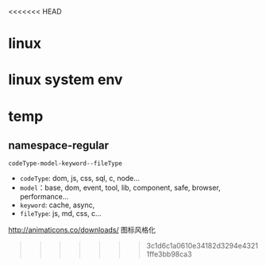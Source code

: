 <<<<<<< HEAD
# linux
linux system env 
=======
# temp

## namespace-regular

`codeType-model-keyword--fileType`

- `codeType`: dom, js, css, sql, c, node...
- `model`：base, dom, event, tool, lib, component, safe, browser, performance...
- `keyword`: cache, async, 
- `fileType`: js, md, css, c...

http://animaticons.co/downloads/  图标风格化
>>>>>>> 3c1d6c1a0610e34182d3294e43211ffe3bb98ca3
